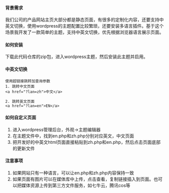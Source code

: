 #### 背景需求
我们公司的产品网站主页大部分都是静态页面，有很多的定制化内容，还要支持中英文切换，使用wordpress的主题配置比较繁琐，还要安装多语言插件。基于这个场景我开发了一款简单的主题，支持中英文切换，优先根据浏览器语言展示页面。

#### 如何安装
下载此代码仓库的zip包，进入wordpress主题，然后安装此主题并启用。

#### 中英文切换
```
使用超链接跳转加查询参数
1. 跳转中文页面
<a href="?lan=zh">中文</a>  

2. 跳转英文页面
<a href="?lan=en">EN</a>
```
#### 如何自定义页面

1. 进入wordpress管理后台，外观->主题编辑器
2. 在主题文件中，找到en.php和zh.php分别对应英文，中文页面
3. 把开发好的中英文html页面直接粘贴到zh.php和en.php，然后点击页面底部的更新文件


#### 注意事项
1. 如果网站只有一种语言，可以让en.php和zh.php内容保持一致
2. 如果页面有图片可以在媒体库中上传，点击查看，复制链接插入到页面。也可以把媒体资源上传到第三方文件服务，如七牛云，腾讯cos等



